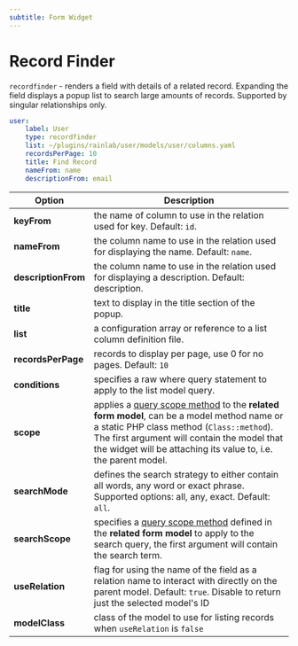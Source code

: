 ```yaml
---
subtitle: Form Widget
---
```

# Record Finder

`recordfinder` - renders a field with details of a related record. Expanding the field displays a popup list to search large amounts of records. Supported by singular relationships only.

```yaml
user:
    label: User
    type: recordfinder
    list: ~/plugins/rainlab/user/models/user/columns.yaml
    recordsPerPage: 10
    title: Find Record
    nameFrom: name
    descriptionFrom: email
```

Option | Description
------------- | -------------
**keyFrom** | the name of column to use in the relation used for key. Default: `id`.
**nameFrom** | the column name to use in the relation used for displaying the name. Default: `name`.
**descriptionFrom** | the column name to use in the relation used for displaying a description. Default: description.
**title** | text to display in the title section of the popup.
**list** | a configuration array or reference to a list column definition file.
**recordsPerPage** | records to display per page, use 0 for no pages. Default: `10`
**conditions** | specifies a raw where query statement to apply to the list model query.
**scope** | applies a [query scope method](../../extend/database/model.md) to the **related form model**, can be a model method name or a static PHP class method (`Class::method`). The first argument will contain the model that the widget will be attaching its value to, i.e. the parent model.
**searchMode** | defines the search strategy to either contain all words, any word or exact phrase. Supported options: all, any, exact. Default: `all`.
**searchScope** | specifies a [query scope method](../../extend/database/model.md) defined in the **related form model** to apply to the search query, the first argument will contain the search term.
**useRelation** | flag for using the name of the field as a relation name to interact with directly on the parent model. Default: `true`. Disable to return just the selected model's ID
**modelClass** | class of the model to use for listing records when `useRelation` is `false`
